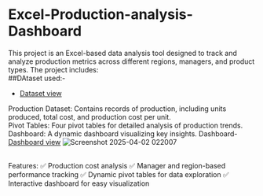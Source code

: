 # Excel-Production-analysis-Dashboard
This project is an Excel-based data analysis tool designed to track and analyze production metrics across different regions, managers, and product types. The project includes:
<br>
##DAtaset used:-
- <a href="https://github.com/Moni680/Excel-Production-analysis-Dashboard/blob/main/Excel%20project.xlsx">Dataset view</a>

Production Dataset: Contains records of production, including units produced, total cost, and production cost per unit.
<br>
Pivot Tables: Four pivot tables for detailed analysis of production trends.
<br>
Dashboard: A dynamic dashboard visualizing key insights.
Dashboard- <a href="https://github.com/Moni680/Excel-Production-analysis-Dashboard/blob/main/Screenshot%202025-04-02%20022007.png"> Dashboard view</a>
![Screenshot 2025-04-02 022007](https://github.com/user-attachments/assets/88201d39-7d0d-49c8-8a55-1e80cca2d95e)

<br>
Features:
✅ Production cost analysis
✅ Manager and region-based performance tracking
✅ Dynamic pivot tables for data exploration
✅ Interactive dashboard for easy visualization
